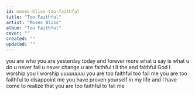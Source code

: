 ```yaml
---
id: moses-bliss-too-faithful
title: "Too Faithful"
artist: "Moses Bliss"
album: "Too Faithful"
cover: ""
created: ""
updated: ""
---
```


you are who you are yesterday today and forever more what u say is what u do u never fail u never change u are faithful till the end faithful God I worship you I worship uuuuuuuu
you are too faithful too fail me you are too faithful to disappoint me you have proven yourself in my life and I have come to realize that you are too faithful to fail me